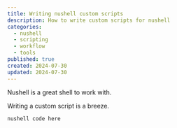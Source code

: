```yaml
---
title: Writing nushell custom scripts
description: How to write custom scripts for nushell
categories:
  - nushell
  - scripting
  - workflow
  - tools
published: true
created: 2024-07-30
updated: 2024-07-30
---
```


Nushell is a great shell to work with.

Writing a custom script is a breeze.

```
nushell code here
```